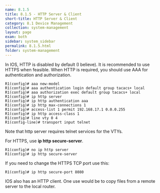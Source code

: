 ```yaml
---
name: 8.1.5
title: 8.1.5 - HTTP Server & Client
short-title: HTTP Server & Client
category: 8.1 Device Management
collection: system-management
layout: page
exam: both
sidebar: system_sidebar
permalink: 8.1.5.html
folder: system-management
---
```

In IOS, HTTP is disabled by default (I believe). It is recommended to use HTTPS when feasible. When HTTP is required, you should use AAA for authentication and authorization.
```
R1(config)# aaa new-model
R1(config)# aaa authentication login default group tacacs+ local
R1(config)# aaa authorization exec default group tacacs+ local
R1(config)# ip http server
R1(config)# ip http authentication aaa
R1(config)# ip http max-connections 1
R1(config)# access-list 1 permit 192.168.17.1 0.0.0.255
R1(config)# ip http access-class 1
R1(config)# line vty 0 4
R1(config-line)# transport input telnet
```

Note that http server requires telnet services for the VTYs.

For HTTPS, use **ip http secure-server**.
```
R1(config)# no ip http server
R1(config)# ip http secure-server
```

If you need to change the HTTPS TCP port use this:
```
R1(config)# ip http secure-port 8080
```

IOS also has an HTTP client. One use would be to copy files from a remote server to the local router.